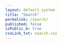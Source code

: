 ```yaml
---
layout: default_system
title: "Search"
permalink: /search/
published: false
isPublic_b: true
cssLink_txt: search.css
---
```


<div class="container">
    <div class="row">
        <div class="col-xs-12">
            <div id="app-search"></div>
        </div>
    </div>
</div>
